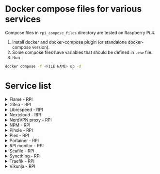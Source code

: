 # Docker compose files for various services
Compose files in `rpi_compose_files` directory are tested on Raspberry Pi 4.
1. Install docker and docker-compose plugin (or standalone docker-compose version).
2. Some compose files have variables that should be defined in `.env` file.
3. Run
```bash
docker compose -f <FILE NAME> up -d
```

# Service list
<details>
  <summary>Flame - RPI</summary>
  <a href=https://hub.docker.com/r/pawelmalak/flame>Flame</a> is self-hosted startpage for your server.
</details>
<details>
  <summary>Gitea - RPI</summary>
  <a href=https://about.gitea.com/>Gitea</a> is a lightweight DevOps platform.
</details>
<details>
  <summary>Librespeed - RPI</summary>
  <a href=https://librespeed.org/>Librespeed</a> is free and Open Source Speedtest.
</details>
<details>
  <summary>Nextcloud - RPI</summary>
  <a href=https://nextcloud.com/>Nextcloud</a> is self-hosted collaboration solution.
</details>
<details>
  <summary>NordVPN proxy - RPI</summary>
  Alpine image with OpenVPN and Privoxy to use with your NordVPN account.
</details>
<details>
  <summary>NPM - RPI</summary>
  Docker container for managing <a href=https://nginxproxymanager.com/>NPM</a> hosts with a simple, powerful interface.
</details>
<details>
  <summary>Pihole - RPI</summary>
  <a href=https://pi-hole.net/>Pihole</a> is a DNS sinkhole that protects your devices from unwanted content, without installing any client-side software.
</details>
<details>
  <summary>Plex - RPI</summary>
  <a href=https://www.plex.tv/>Plex</a> combines free movies & TV with your favorite streaming services.
</details>
<details>
  <summary>Portainer - RPI</summary>
  <a href=https://www.portainer.io/>Portainer</a> is powerful container management.
</details>
<details>
  <summary>RPI monitor - RPI</summary>
  Grafana dashboard for raspberry pi.
  Based on <a href=https://github.com/novaspirit/Docker-Raspberry-PI-Monitoring>this</a> project and expanded with <a href=https://github.com/f5AFfMhv/emonesp-grafana>this</a>.
</details>
<details>
  <summary>Seafile - RPI</summary>
  <a href=https://www.seafile.com/en/home/>Seafile</a> is an open source file sync&share solution.
</details>
<details>
  <summary>Syncthing - RPI</summary>
  <a href=https://syncthing.net/>Syncthing</a> is a continuous file synchronization program.
</details>
<details>
  <summary>Traefik - RPI</summary>
  <a href=https://traefik.io/>Traefik</a> is cloud-native application proxy.
</details>
<details>
  <summary>Vikunja - RPI</summary>
  <a href=https://vikunja.io/>Vikunja</a> is the open-source, self-hostable to-do app.
</details>